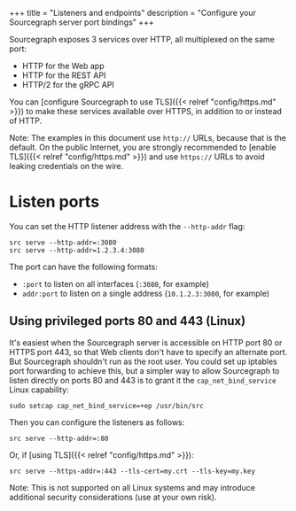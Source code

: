 +++
title = "Listeners and endpoints"
description = "Configure your Sourcegraph server port bindings"
+++

Sourcegraph exposes 3 services over HTTP, all multiplexed on the
same port:

* HTTP for the Web app
* HTTP for the REST API
* HTTP/2 for the gRPC API

You can [configure Sourcegraph to use TLS]({{< relref
"config/https.md" >}}) to make these services available over HTTPS,
in addition to or instead of HTTP.

Note: The examples in this document use `http://` URLs, because that is the
default. On the public Internet, you are strongly recommended to
[enable TLS]({{< relref "config/https.md" >}}) and use `https://` URLs
to avoid leaking credentials on the wire.

# Listen ports

You can set the HTTP listener address with the `--http-addr` flag:

```
src serve --http-addr=:3080
src serve --http-addr=1.2.3.4:3080
```

The port can have the following formats:

* `:port` to listen on all interfaces (`:3080`, for example)
* `addr:port` to listen on a single address (`10.1.2.3:3080`, for example)

## Using privileged ports 80 and 443 (Linux)

It's easiest when the Sourcegraph server is accessible on HTTP port 80
or HTTPS port 443, so that Web clients don't have to specify an
alternate port. But Sourcegraph shouldn't run as the root user. You
could set up iptables port forwarding to achieve this, but a simpler
way to allow Sourcegraph to listen directly on ports 80 and 443 is to
grant it the `cap_net_bind_service` Linux capability:

```
sudo setcap cap_net_bind_service=+ep /usr/bin/src
```

Then you can configure the listeners as follows:

```
src serve --http-addr=:80
```

Or, if [using TLS]({{< relref "config/https.md" >}}):

```
src serve --https-addr=:443 --tls-cert=my.crt --tls-key=my.key
```

Note: This is not supported on all Linux systems and may introduce
additional security considerations (use at your own risk).
